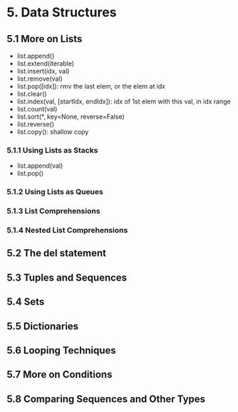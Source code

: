 # 5. Data Structures
## 5.1 More on Lists
- list.append()
- list.extend(iterable)
- list.insert(idx, val)
- list.remove(val)
- list.pop([idx]): rmv the last elem, or the elem at idx
- list.clear()
- list.index(val, [startIdx, endIdx]): idx of 1st elem with this val, in idx range
- list.count(val)
- list.sort(*, key=None, reverse=False)
- list.reverse()
- list.copy(): shallow copy

### 5.1.1 Using Lists as Stacks
- list.append(val)
- list.pop()

### 5.1.2 Using Lists as Queues
### 5.1.3 List Comprehensions
### 5.1.4 Nested List Comprehensions
## 5.2 The del statement
## 5.3 Tuples and Sequences
## 5.4 Sets
## 5.5 Dictionaries
## 5.6 Looping Techniques
## 5.7 More on Conditions
## 5.8 Comparing Sequences and Other Types
